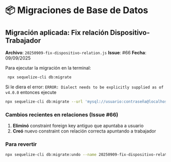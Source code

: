 # 📦 Migraciones de Base de Datos

## Migración aplicada: Fix relación Dispositivo-Trabajador

**Archivo**: `20250909-fix-dispositivo-relation.js`
**Issue**: #66
**Fecha**: 09/09/2025

Para ejecutar la migración en la terminal:

```bash
 npx sequelize-cli db:migrate
```

Si le diera el error: `ERROR: Dialect needs to be explicitly supplied as of v4.0.0`
entonces ejecute

```bash
npx sequelize-cli db:migrate --url 'mysql://usuario:contraseña@localhost:3306/base_de_datos'
```

### Cambios recientes en relaciones (Issue #66)

1. **Eliminó** constraint foreign key antiguo que apuntaba a usuario
2. **Creó** nuevo constraint con relación correcta apuntando a trabajador

### Para revertir

```bash
npx sequelize-cli db:migrate:undo --name 20250909-fix-dispositivo-relation
```
